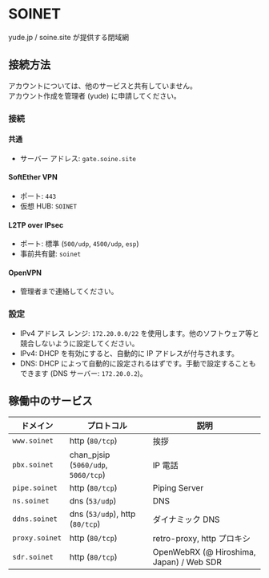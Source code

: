 # SOINET
yude.jp / soine.site が提供する閉域網

## 接続方法
アカウントについては、他のサービスと共有していません。  
アカウント作成を管理者 (yude) に申請してください。
### 接続
#### 共通
* サーバー アドレス: `gate.soine.site`
#### SoftEther VPN
* ポート: `443`
* 仮想 HUB: `SOINET`
#### L2TP over IPsec
* ポート: 標準 (`500/udp`, `4500/udp`, `esp`)
* 事前共有鍵: `soinet`
#### OpenVPN
* 管理者まで連絡してください。
### 設定
* IPv4 アドレス レンジ: `172.20.0.0/22` を使用します。他のソフトウェア等と競合しないように設定してください。
* IPv4: DHCP を有効にすると、自動的に IP アドレスが付与されます。
* DNS: DHCP によって自動的に設定されるはずです。手動で設定することもできます (DNS サーバー: `172.20.0.2`)。

## 稼働中のサービス
|  ドメイン  |  プロトコル  |  説明  |
| ---- | ---- | ---- |
|  `www.soinet`  |  http (`80/tcp`)  |  挨拶  |
|  `pbx.soinet`  |  chan_pjsip (`5060/udp`, `5060/tcp`)  |  IP 電話  |
|  `pipe.soinet`  |  http (`80/tcp`)  |  Piping Server  |
|  `ns.soinet`  |  dns (`53/udp`)  |  DNS  |
|  `ddns.soinet`  |  dns (`53/udp`), http (`80/tcp`)  |  ダイナミック DNS  |
|  `proxy.soinet`  |  http (`80/tcp`)  | retro-proxy, http プロキシ |
|  `sdr.soinet`  |  http (`80/tcp`)  |  OpenWebRX (@ Hiroshima, Japan) / Web SDR  |
